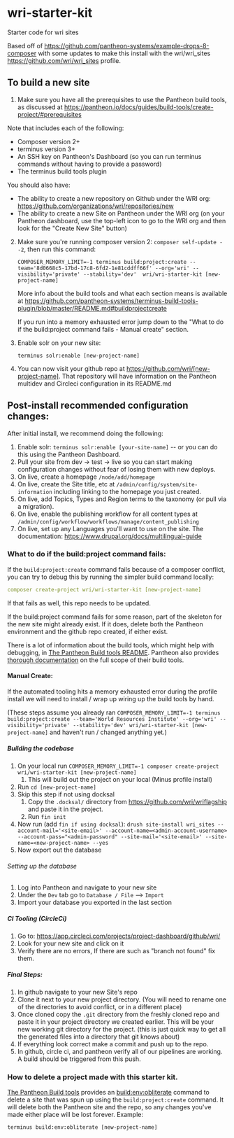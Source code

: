 # wri-starter-kit
Starter code for wri sites

Based off of https://github.com/pantheon-systems/example-drops-8-composer with some updates to make this install with the wri/wri_sites https://github.com/wri/wri_sites profile.

## To build a new site
1. Make sure you have all the prerequisites to use the Pantheon build tools, as discussed at https://pantheon.io/docs/guides/build-tools/create-project/#prerequisites

Note that includes each of the following:
- Composer version 2+
- terminus version 3+
- An SSH key on Pantheon's Dashboard (so you can run terminus commands without having to provide a password)
- The terminus build tools plugin

You should also have:
- The ability to create a new repository on Github under the WRI org: https://github.com/organizations/wri/repositories/new
- The ability to create a new Site on Pantheon under the WRI org (on your Pantheon dashboard, use the top-left icon to go to the WRI org and then look for the "Create New Site" button)

2. Make sure you're running composer version 2: `composer self-update --2`, then run this command:
   ```
   COMPOSER_MEMORY_LIMIT=-1 terminus build:project:create --team='8d0668c5-17bd-17c8-6fd2-1e81cddff66f' --org='wri' --visibility='private' --stability='dev'  wri/wri-starter-kit [new-project-name]
   ```

   More info about the build tools and what each section means is available at https://github.com/pantheon-systems/terminus-build-tools-plugin/blob/master/README.md#buildprojectcreate

   If you run into a memory exhausted error jump down to the "What to do if the build:project command fails - Manual create" section.

3. Enable solr on your new site:

   ```
   terminus solr:enable [new-project-name]
   ```

4. You can now visit your github repo at https://github.com/wri/[new-project-name]. That repository will have information on the Pantheon multidev and Circleci configuration in its README.md

## Post-install recommended configuration changes:

After initial install, we recommend doing the following:

1. Enable solr: `terminus solr:enable [your-site-name]` -- or you can do this using the Pantheon Dashboard.
2. Pull your site from dev -> test -> live so you can start making configuration changes without fear of losing them with new deploys.
3. On live, create a homepage `/node/add/homepage`
4. On live, create the Site title, etc at `/admin/config/system/site-information` including linking to the homepage you just created.
5. On live, add Topics, Types and Region terms to the taxonomy (or pull via a migration).
6. On live, enable the publishing workflow for all content types at `/admin/config/workflow/workflows/manage/content_publishing`
7. On live, set up any Languages you'll want to use on the site. The documentation: https://www.drupal.org/docs/multilingual-guide


### What to do if the build:project command fails:

If the `build:project:create` command fails because of a composer conflict, you can try to debug this by running the simpler build command locally:

```yaml
composer create-project wri/wri-starter-kit [new-project-name]
```

If that fails as well, this repo needs to be updated.

If the build:project command fails for some reason, part of the skeleton for the new site might already exist. If it does, delete both the Pantheon environment and the github repo created, if either exist.

There is a lot of information about the build tools, which might help with debugging, in [The Pantheon Build tools README](https://github.com/pantheon-systems/terminus-build-tools-plugin). Pantheon also provides [thorough documentation](https://pantheon.io/docs/guides/build-tools) on the full scope of their build tools.

#### Manual Create:
If the automated tooling hits a memory exhausted error during the profile install we will need to install / wrap up wiring up the build tools by hand.

(These steps assume you already ran `COMPOSER_MEMORY_LIMIT=-1 terminus build:project:create --team='World Resources Institute' --org='wri' --visibility='private' --stability='dev' wri/wri-starter-kit [new-project-name]` and haven't run / changed anything yet.)

##### Building the codebase
1. On your local run `COMPOSER_MEMORY_LIMIT=-1 composer create-project wri/wri-starter-kit [new-project-name]`
   1. This will build out the project on your local (Minus profile install)
2. Run `cd [new-project-name]`
3. Skip this step if not using docksal
   1. Copy the `.docksal/` directory from https://github.com/wri/wriflagship and paste it in the project.
   2. Run `fin init`
4. Now run (add `fin if using docksal`): `drush site-install wri_sites --account-mail='<site-email>' --account-name=<admin-account-username> --account-pass="<admin-password" --site-mail='<site-email>' --site-name=<new-project-name> --yes`
5. Now export out the database

###### Setting up the database
1. Log into Pantheon and navigate to your new site
2. Under the `Dev` tab go to `Database / File` --> `Import`
3. Import your database you exported in the last section

##### CI Tooling (CircleCi)
1. Go to: https://app.circleci.com/projects/project-dashboard/github/wri/
2. Look for your new site and click on it
3. Verify there are no errors, If there are such as "branch not found" fix them.

##### Final Steps:
1. In github navigate to your new Site's repo
2. Clone it next to your new project directory. (You will need to rename one of the directories to avoid conflict, or in a different place)
3. Once cloned copy the `.git` directory from the freshly cloned repo and paste it in your project directory we created earlier. This will be your new working git directory for the project. (this is just quick way to get all the generated files into a directory that git knows about)
4. If everything look correct make a commit and push up to the repo.
5. In github, circle ci, and pantheon verify all of our pipelines are working. A build should be triggered from this push.

### How to delete a project made with this starter kit.

[The Pantheon Build tools](https://github.com/pantheon-systems/terminus-build-tools-plugin) provides an [build:env:obliterate](https://github.com/pantheon-systems/terminus-build-tools-plugin#buildenvobliterate) command to delete a site that was spun up using the `build:project:create` command. It will delete both the Pantheon site and the repo, so any changes you've made either place will be lost forever. Example:

```
terminus build:env:obliterate [new-project-name]
```
